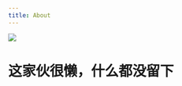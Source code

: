 ```yaml
---
title: About
---
```

![](https://cdn.dribbble.com/users/1162077/screenshots/3749498/building.png)
# 这家伙很懒，什么都没留下